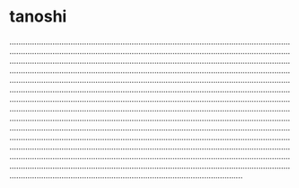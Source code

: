 # tanoshi

...............................................................................................................................................................................................................................................................................................................................................................................................................................................................................................................................................................................................................................................................................................................................................................................................................................................................................................................................................................................................................................................................................................................................................................................................................................................................................................................................................................................................................................................................................................................................................................................................................................................................................................................................................................................................................................................................................................................